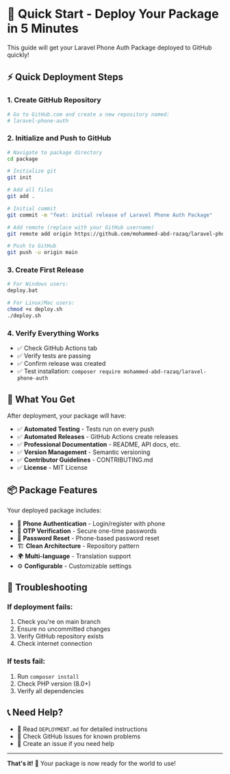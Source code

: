 # 🚀 Quick Start - Deploy Your Package in 5 Minutes

This guide will get your Laravel Phone Auth Package deployed to GitHub quickly!

## ⚡ Quick Deployment Steps

### 1. **Create GitHub Repository**
```bash
# Go to GitHub.com and create a new repository named:
# laravel-phone-auth
```

### 2. **Initialize and Push to GitHub**
```bash
# Navigate to package directory
cd package

# Initialize git
git init

# Add all files
git add .

# Initial commit
git commit -m "feat: initial release of Laravel Phone Auth Package"

# Add remote (replace with your GitHub username)
git remote add origin https://github.com/mohammed-abd-razaq/laravel-phone-auth.git

# Push to GitHub
git push -u origin main
```

### 3. **Create First Release**
```bash
# For Windows users:
deploy.bat

# For Linux/Mac users:
chmod +x deploy.sh
./deploy.sh
```

### 4. **Verify Everything Works**
- ✅ Check GitHub Actions tab
- ✅ Verify tests are passing
- ✅ Confirm release was created
- ✅ Test installation: `composer require mohammed-abd-razaq/laravel-phone-auth`

## 🎯 What You Get

After deployment, your package will have:

- ✅ **Automated Testing** - Tests run on every push
- ✅ **Automated Releases** - GitHub Actions create releases
- ✅ **Professional Documentation** - README, API docs, etc.
- ✅ **Version Management** - Semantic versioning
- ✅ **Contributor Guidelines** - CONTRIBUTING.md
- ✅ **License** - MIT License

## 📦 Package Features

Your deployed package includes:

- 🔐 **Phone Authentication** - Login/register with phone
- 📱 **OTP Verification** - Secure one-time passwords
- 🔄 **Password Reset** - Phone-based password reset
- 🏗️ **Clean Architecture** - Repository pattern
- 🌍 **Multi-language** - Translation support
- ⚙️ **Configurable** - Customizable settings

## 🚨 Troubleshooting

### If deployment fails:
1. Check you're on main branch
2. Ensure no uncommitted changes
3. Verify GitHub repository exists
4. Check internet connection

### If tests fail:
1. Run `composer install`
2. Check PHP version (8.0+)
3. Verify all dependencies

## 📞 Need Help?

- 📖 Read `DEPLOYMENT.md` for detailed instructions
- 🐛 Check GitHub Issues for known problems
- 💬 Create an issue if you need help

---

**That's it!** 🎉 Your package is now ready for the world to use! 